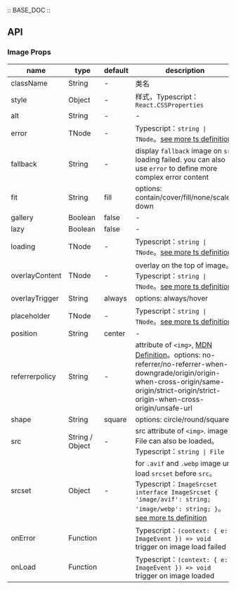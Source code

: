 :: BASE_DOC ::

## API
### Image Props

name | type | default | description | required
-- | -- | -- | -- | --
className | String | - | 类名 | N
style | Object | - | 样式，Typescript：`React.CSSProperties` | N
alt | String | - | \- | N
error | TNode | - | Typescript：`string \| TNode`。[see more ts definition](https://github.com/Tencent/tdesign-react/blob/develop/packages/components/common.ts) | N
fallback | String | - | display `fallback` image on `src` loading failed. you can also use `error` to define more complex error content | N
fit | String | fill | options: contain/cover/fill/none/scale-down | N
gallery | Boolean | false | \- | N
lazy | Boolean | false | \- | N
loading | TNode | - | Typescript：`string \| TNode`。[see more ts definition](https://github.com/Tencent/tdesign-react/blob/develop/packages/components/common.ts) | N
overlayContent | TNode | - | overlay on the top of image。Typescript：`string \| TNode`。[see more ts definition](https://github.com/Tencent/tdesign-react/blob/develop/packages/components/common.ts) | N
overlayTrigger | String | always | options: always/hover | N
placeholder | TNode | - | Typescript：`string \| TNode`。[see more ts definition](https://github.com/Tencent/tdesign-react/blob/develop/packages/components/common.ts) | N
position | String | center | \- | N
referrerpolicy | String | - | attribute of `<img>`, [MDN Definition](https://developer.mozilla.org/en-US/docs/Web/HTTP/Headers/Referrer-Policy)。options: no-referrer/no-referrer-when-downgrade/origin/origin-when-cross-origin/same-origin/strict-origin/strict-origin-when-cross-origin/unsafe-url | N
shape | String | square | options: circle/round/square | N
src | String / Object | - | src attribute of `<img>`. image File can also be loaded。Typescript：`string \| File` | N
srcset | Object | - | for `.avif` and `.webp` image url, load `srcset` before `src`。Typescript：`ImageSrcset` `interface ImageSrcset { 'image/avif': string; 'image/webp': string; }`。[see more ts definition](https://github.com/Tencent/tdesign-react/blob/develop/packages/components/image/type.ts) | N
onError | Function |  | Typescript：`(context: { e: ImageEvent }) => void`<br/>trigger on image load failed | N
onLoad | Function |  | Typescript：`(context: { e: ImageEvent }) => void`<br/>trigger on image loaded | N
